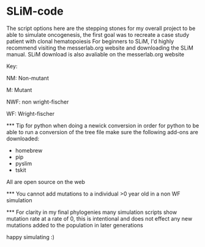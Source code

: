 # SLiM-code
The script options here are the stepping stones for my overall project to be able to simulate oncogenesis, the first goal was to recreate a case study patient with clonal hematopoiesis
For beginners to SLiM, I'd highly recommend visiting the messerlab.org website and downloading the SLiM manual. 
SLiM download is also avaliable on the messerlab.org website 

Key: 

NM: Non-mutant

M: Mutant 

NWF: non wright-fischer

WF: Wright-fischer 

*** Tip for python when doing a newick conversion 
in order for python to be able to run a conversion of the tree file make sure the following add-ons are downloaded:
- homebrew
- pip 
- pyslim
- tskit
  
All are open source on the web

*** You cannot add mutations to a individual >0 year old in a non WF simulation 

*** For clarity in my final phylogenies many simulation scripts show mutation rate at a rate of 0, this is intentional and does not effect any new mutations added to the population in later generations 

happy simulating :) 
